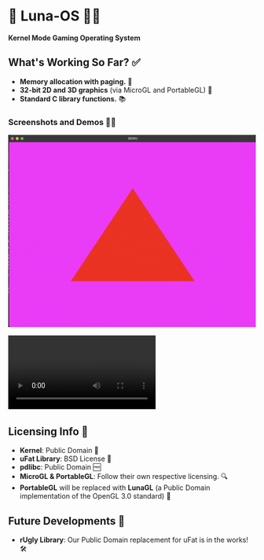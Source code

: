 # 🌙 Luna-OS 🐱‍🚀
**Kernel Mode Gaming Operating System**

## What's Working So Far? ✅
- **Memory allocation with paging.** 🧠  
- **32-bit 2D and 3D graphics** (via MicroGL and PortableGL) 🎨  
- **Standard C library functions.** 📚  

### Screenshots and Demos 📸🎥
![PortableGL Screenshot](docs/portablegl.png)

![](docs/luna.mp4)

## Licensing Info 📜
- **Kernel**: Public Domain 🙌  
- **uFat Library**: BSD License 📝  
- **pdlibc**: Public Domain 🆓  
- **MicroGL & PortableGL**: Follow their own respective licensing. 🔍  
- **PortableGL** will be replaced with **LunaGL** (a Public Domain implementation of the OpenGL 3.0 standard) 🌟  

## Future Developments 🔮
- **rUgly Library**: Our Public Domain replacement for uFat is in the works! 🛠️  